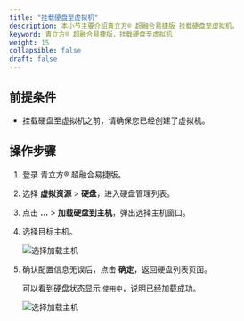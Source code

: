 ```yaml
---
title: "挂载硬盘至虚拟机"
description: 本小节主要介绍青立方® 超融合易捷版 挂载硬盘至虚拟机。 
keyword: 青立方® 超融合易捷版，挂载硬盘至虚拟机
weight: 15
collapsible: false
draft: false
---
```



## 前提条件

- 挂载硬盘至虚拟机之前，请确保您已经创建了虚拟机。

## 操作步骤

1. 登录 青立方® 超融合易捷版。
2. 选择 **虚拟资源** > **硬盘**，进入硬盘管理列表。
3. 点击 **...** > **加载硬盘到主机**，弹出选择主机窗口。
4. 选择目标主机。

   ![选择加载主机](../../../_images/mount_volume.png)

5. 确认配置信息无误后，点击 **确定**，返回硬盘列表页面。

   可以看到硬盘状态显示 `使用中`，说明已经加载成功。

   ![选择加载主机](../../../_images/mount_volume2.png)
